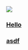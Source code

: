 <a href="https://www.instagram.com/hyo__831/" target="_blank">
<img src="https://img.shields.io/badge/Android-3DDC84?style=flat-square&logo=Android&logoColor=white"/>

### Hello


### asdf
